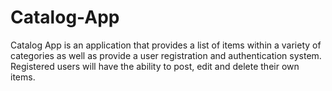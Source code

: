 # Catalog-App
Catalog App is an application that provides a list of items within a variety of categories as well as provide a user registration and authentication system. Registered users will have the ability to post, edit and delete their own items.
